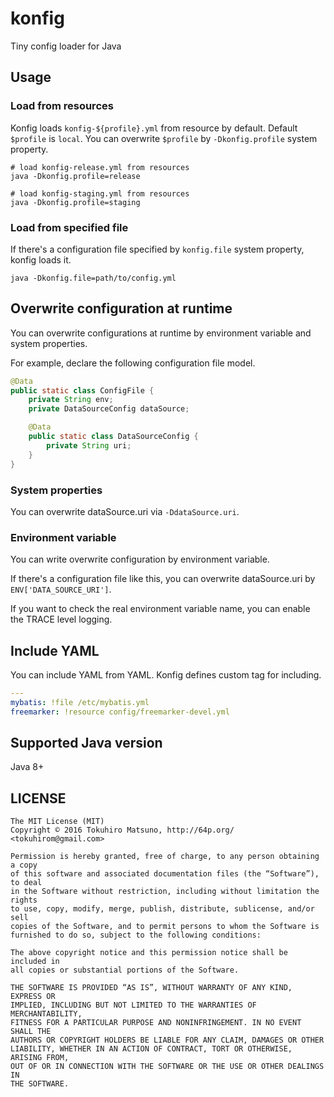 # konfig

Tiny config loader for Java

## Usage

### Load from resources

Konfig loads `konfig-${profile}.yml` from resource by default.
Default `$profile` is `local`. You can overwrite `$profile` by `-Dkonfig.profile`
system property.

    # load konfig-release.yml from resources
    java -Dkonfig.profile=release

    # load konfig-staging.yml from resources
    java -Dkonfig.profile=staging

### Load from specified file

If there's a configuration file specified by `konfig.file` system property,
konfig loads it.

    java -Dkonfig.file=path/to/config.yml

###

## Overwrite configuration at runtime

You can overwrite configurations at runtime by environment variable and
system properties.

For example, declare the following configuration file model.

```java
@Data
public static class ConfigFile {
    private String env;
    private DataSourceConfig dataSource;

    @Data
    public static class DataSourceConfig {
        private String uri;
    }
}
```

### System properties

You can overwrite dataSource.uri via `-DdataSource.uri`.

### Environment variable

You can write overwrite configuration by environment variable.

If there's a configuration file like this, you can overwrite dataSource.uri by
`ENV['DATA_SOURCE_URI']`.

If you want to check the real environment variable name, you can enable the TRACE level
logging.

## Include YAML

You can include YAML from YAML. Konfig defines custom tag for including.

```yaml
---
mybatis: !file /etc/mybatis.yml
freemarker: !resource config/freemarker-devel.yml
```

## Supported Java version

Java 8+

## LICENSE

    The MIT License (MIT)
    Copyright © 2016 Tokuhiro Matsuno, http://64p.org/ <tokuhirom@gmail.com>
    
    Permission is hereby granted, free of charge, to any person obtaining a copy
    of this software and associated documentation files (the “Software”), to deal
    in the Software without restriction, including without limitation the rights
    to use, copy, modify, merge, publish, distribute, sublicense, and/or sell
    copies of the Software, and to permit persons to whom the Software is
    furnished to do so, subject to the following conditions:
    
    The above copyright notice and this permission notice shall be included in
    all copies or substantial portions of the Software.
    
    THE SOFTWARE IS PROVIDED “AS IS”, WITHOUT WARRANTY OF ANY KIND, EXPRESS OR
    IMPLIED, INCLUDING BUT NOT LIMITED TO THE WARRANTIES OF MERCHANTABILITY,
    FITNESS FOR A PARTICULAR PURPOSE AND NONINFRINGEMENT. IN NO EVENT SHALL THE
    AUTHORS OR COPYRIGHT HOLDERS BE LIABLE FOR ANY CLAIM, DAMAGES OR OTHER
    LIABILITY, WHETHER IN AN ACTION OF CONTRACT, TORT OR OTHERWISE, ARISING FROM,
    OUT OF OR IN CONNECTION WITH THE SOFTWARE OR THE USE OR OTHER DEALINGS IN
    THE SOFTWARE.

